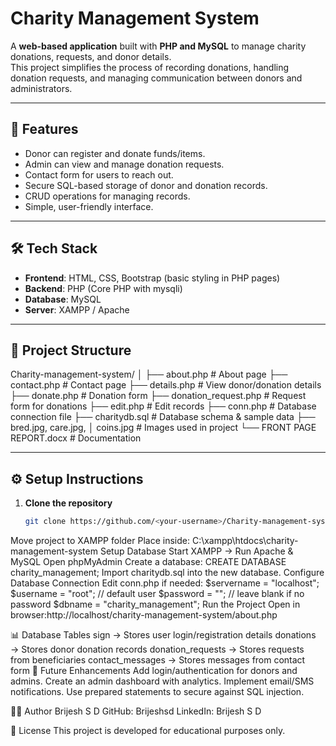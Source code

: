 # Charity Management System

A **web-based application** built with **PHP and MySQL** to manage charity donations, requests, and donor details.  
This project simplifies the process of recording donations, handling donation requests, and managing communication between donors and administrators.

---

## 🚀 Features
- Donor can register and donate funds/items.
- Admin can view and manage donation requests.
- Contact form for users to reach out.
- Secure SQL-based storage of donor and donation records.
- CRUD operations for managing records.
- Simple, user-friendly interface.

---

## 🛠️ Tech Stack
- **Frontend**: HTML, CSS, Bootstrap (basic styling in PHP pages)
- **Backend**: PHP (Core PHP with mysqli)
- **Database**: MySQL
- **Server**: XAMPP / Apache

---

## 📂 Project Structure
Charity-management-system/
│
├── about.php # About page
├── contact.php # Contact page
├── details.php # View donor/donation details
├── donate.php # Donation form
├── donation_request.php # Request form for donations
├── edit.php # Edit records
├── conn.php # Database connection file
├── charitydb.sql # Database schema & sample data
├── bred.jpg, care.jpg,
│ coins.jpg # Images used in project
└── FRONT PAGE REPORT.docx # Documentation

---

## ⚙️ Setup Instructions

1. **Clone the repository**
   ```bash
   git clone https://github.com/<your-username>/Charity-management-system.git
Move project to XAMPP folder
Place inside:
C:\xampp\htdocs\charity-management-system
Setup Database
Start XAMPP → Run Apache & MySQL
Open phpMyAdmin
Create a database:
CREATE DATABASE charity_management;
Import charitydb.sql into the new database.
Configure Database Connection
Edit conn.php if needed:
$servername = "localhost";
$username   = "root";   // default user
$password   = "";       // leave blank if no password
$dbname     = "charity_management";
Run the Project
Open in browser:http://localhost/charity-management-system/about.php

📊 Database Tables
sign → Stores user login/registration details
donations → Stores donor donation records
donation_requests → Stores requests from beneficiaries
contact_messages → Stores messages from contact form
🚀 Future Enhancements
Add login/authentication for donors and admins.
Create an admin dashboard with analytics.
Implement email/SMS notifications.
Use prepared statements to secure against SQL injection.

👨‍💻 Author
Brijesh S D
GitHub: Brijeshsd
LinkedIn: Brijesh S D

📜 License
This project is developed for educational purposes only.
